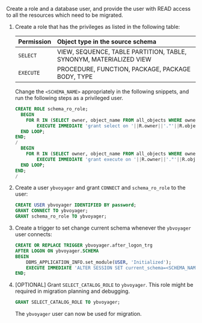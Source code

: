 
Create a role and a database user, and provide the user with READ access to all the resources which need to be migrated.

1. Create a role that has the privileges as listed in the following table:

   | Permission | Object type in the source schema |
   | :--------- | :---------------------------------- |
   | `SELECT` | VIEW, SEQUENCE, TABLE PARTITION, TABLE, SYNONYM, MATERIALIZED VIEW |
   | `EXECUTE` | PROCEDURE, FUNCTION, PACKAGE, PACKAGE BODY, TYPE |

   Change the `<SCHEMA_NAME>` appropriately in the following snippets, and run the following steps as a privileged user.

   ```sql
   CREATE ROLE schema_ro_role;
     BEGIN
       FOR R IN (SELECT owner, object_name FROM all_objects WHERE owner='<SCHEMA_NAME>' and object_type in ('VIEW','SEQUENCE','TABLE PARTITION','TABLE','SYNONYM','MATERIALIZED VIEW')) LOOP
           EXECUTE IMMEDIATE 'grant select on '||R.owner||'."'||R.object_name||'" to schema_ro_role';
     END LOOP;
   END;
   /
     BEGIN
       FOR R IN (SELECT owner, object_name FROM all_objects WHERE owner='<SCHEMA_NAME>' and object_type in ('PROCEDURE','FUNCTION','PACKAGE','PACKAGE BODY', 'TYPE')) LOOP
           EXECUTE IMMEDIATE 'grant execute on '||R.owner||'."'||R.object_name||'" to schema_ro_role';
     END LOOP;
   END;
   /
   ```

1. Create a user `ybvoyager` and grant `CONNECT` and `schema_ro_role` to the user:

   ```sql
   CREATE USER ybvoyager IDENTIFIED BY password;
   GRANT CONNECT TO ybvoyager;
   GRANT schema_ro_role TO ybvoyager;
   ```

1. Create a trigger to set change current schema whenever the `ybvoyager` user connects:

   ```sql
   CREATE OR REPLACE TRIGGER ybvoyager.after_logon_trg
   AFTER LOGON ON ybvoyager.SCHEMA
   BEGIN
       DBMS_APPLICATION_INFO.set_module(USER, 'Initialized');
       EXECUTE IMMEDIATE 'ALTER SESSION SET current_schema=<SCHEMA_NAME>';
   END;
   ```

1. [OPTIONAL] Grant `SELECT_CATALOG_ROLE` to `ybvoyager`. This role might be required in migration planning and debugging.

   ```sql
   GRANT SELECT_CATALOG_ROLE TO ybvoyager;
   ```

   The `ybvoyager` user can now be used for migration.
